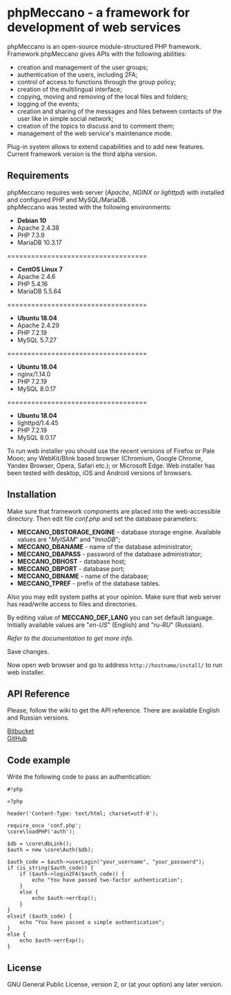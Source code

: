 # phpMeccano - a framework for development of web services #

phpMeccano is an open-source module-structured PHP framework. Framework phpMeccano gives APIs with the following abilities:

* creation and management of the user groups;
* authentication of the users, including 2FA;
* control of access to functions through the group policy;
* creation of the multilingual interface;
* copying, moving and removing of the local files and folders;
* logging of the events;
* creation and sharing of the messages and files between contacts of the user like in simple social network;
* creation of the topics to discuss and to comment them;
* management of the web service's maintenance mode.

Plug-in system allows to extend capabilities and to add new features. Current framework version is the third alpha version.

## Requirements ##

phpMeccano requires web server (*Apache*, *NGINX* or *lighttpd*) with installed and configured PHP and MySQL/MariaDB.  
phpMeccano was tested with the following environments:

* **Debian 10**
* Apache 2.4.38
* PHP 7.3.9 
* MariaDB 10.3.17

===================================

* **CentOS Linux 7**
* Apache 2.4.6
* PHP 5.4.16 
* MariaDB 5.5.64

===================================

* **Ubuntu 18.04**
* Apache 2.4.29
* PHP 7.2.19
* MySQL 5.7.27

===================================

* **Ubuntu 18.04**
* nginx/1.14.0
* PHP 7.2.19
* MySQL 8.0.17

===================================

* **Ubuntu 18.04**
* lighttpd/1.4.45
* PHP 7.2.19
* MySQL 8.0.17

To run web installer you should use the recent versions of Firefox or Pale Moon; any WebKit/Blink based browser (Chromium, Google Chrome, Yandex Browser, Opera, Safari etc.); or Microsoft Edge. Web installer has been tested with desktop, iOS and Android versions of browsers.

## Installation ##

Make sure that framework components are placed into the web-accessible directory. Then edit file *conf.php* and set the database parameters:

* **MECCANO_DBSTORAGE_ENGINE** - database storage engine. Available values are "*MyISAM*" and "*InnoDB*";
* **MECCANO_DBANAME** - name of the database administrator;
* **MECCANO_DBAPASS** - password of the database administrator;
* **MECCANO_DBHOST** - database host;
* **MECCANO_DBPORT** - database port;
* **MECCANO_DBNAME** - name of the database;
* **MECCANO_TPREF** - prefix of the database tables.

Also you may edit system paths at your opinion. Make sure that web server has read/write access to files and directories.

By editing value of **MECCANO_DEF_LANG** you can set default language. Initially available values are "*en-US*" (English) and "*ru-RU*" (Russian).

*Refer to the documentation to get more info.*

Save changes.

Now open web browser and go to address ```http://hostname/install/``` to run web installer.

## API Reference ##

Please, follow the wiki to get the API reference. There are available English and Russian versions.

[Bitbucket](https://bitbucket.org/azexmail/phpmeccano/wiki)  
[GitHub](https://github.com/azex/phpmeccano/wiki)

## Code example ##

Write the following code to pass an authentication:

```
#!php

<?php

header('Content-Type: text/html; charset=utf-8');

require_once 'conf.php';
\core\loadPHP('auth');

$db = \core\dbLink();
$auth = new \core\Auth($db);

$auth_code = $auth->userLogin("your_username", "your_password");
if (is_string($auth_code)) {
    if ($auth->login2FA($auth_code)) {
        echo "You have passed two-factor authentication";
    }
    else {
        echo $auth->errExp();
    }
}
elseif ($auth_code) {
    echo "You have passed a simple authentication";
}
else {
    echo $auth->errExp();
}
```

## License ##

GNU General Public License, version 2, or (at your option) any later version.
